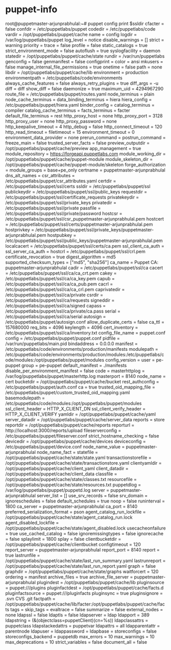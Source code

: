 # puppet-info

root@puppetmaster-arjunprabhulal:~# puppet config print $ssldir
cfacter = false
confdir = /etc/puppetlabs/puppet
codedir = /etc/puppetlabs/code
vardir = /opt/puppetlabs/puppet/cache
name = config
logdir = /var/log/puppetlabs/puppet
log_level = notice
disable_warnings = []
strict = warning
priority =
trace = false
profile = false
static_catalogs = true
strict_environment_mode = false
autoflush = true
syslogfacility = daemon
statedir = /opt/puppetlabs/puppet/cache/state
rundir = /var/run/puppetlabs
genconfig = false
genmanifest = false
configprint =
color = ansi
mkusers = false
manage_internal_file_permissions = true
onetime = false
path = none
libdir = /opt/puppetlabs/puppet/cache/lib
environment = production
environmentpath = /etc/puppetlabs/code/environments
always_cache_features = false
always_retry_plugins = true
diff_args = -u
diff = diff
show_diff = false
daemonize = true
maximum_uid = 4294967290
route_file = /etc/puppetlabs/puppet/routes.yaml
node_terminus = plain
node_cache_terminus =
data_binding_terminus = hiera
hiera_config = /etc/puppetlabs/puppet/hiera.yaml
binder_config =
catalog_terminus = compiler
catalog_cache_terminus =
facts_terminus = facter
default_file_terminus = rest
http_proxy_host = none
http_proxy_port = 3128
http_proxy_user = none
http_proxy_password = none
http_keepalive_timeout = 4
http_debug = false
http_connect_timeout = 120
http_read_timeout =
filetimeout = 15
environment_timeout = 0
environment_data_provider = none
prerun_command =
postrun_command =
freeze_main = false
trusted_server_facts = false
preview_outputdir = /opt/puppetlabs/puppet/cache/preview
app_management = true
module_repository = https://forgeapi.puppetlabs.com
module_working_dir = /opt/puppetlabs/puppet/cache/puppet-module
module_skeleton_dir = /opt/puppetlabs/puppet/cache/puppet-module/skeleton
forge_authorization =
module_groups = base+pe_only
certname = puppetmaster-arjunprabhulal
dns_alt_names =
csr_attributes = /etc/puppetlabs/puppet/csr_attributes.yaml
certdir = /etc/puppetlabs/puppet/ssl/certs
ssldir = /etc/puppetlabs/puppet/ssl
publickeydir = /etc/puppetlabs/puppet/ssl/public_keys
requestdir = /etc/puppetlabs/puppet/ssl/certificate_requests
privatekeydir = /etc/puppetlabs/puppet/ssl/private_keys
privatedir = /etc/puppetlabs/puppet/ssl/private
passfile = /etc/puppetlabs/puppet/ssl/private/password
hostcsr = /etc/puppetlabs/puppet/ssl/csr_puppetmaster-arjunprabhulal.pem
hostcert = /etc/puppetlabs/puppet/ssl/certs/puppetmaster-arjunprabhulal.pem
hostprivkey = /etc/puppetlabs/puppet/ssl/private_keys/puppetmaster-arjunprabhulal.pem
hostpubkey = /etc/puppetlabs/puppet/ssl/public_keys/puppetmaster-arjunprabhulal.pem
localcacert = /etc/puppetlabs/puppet/ssl/certs/ca.pem
ssl_client_ca_auth =
ssl_server_ca_auth =
hostcrl = /etc/puppetlabs/puppet/ssl/crl.pem
certificate_revocation = true
digest_algorithm = md5
supported_checksum_types = ["md5", "sha256"]
ca_name = Puppet CA: puppetmaster-arjunprabhulal
cadir = /etc/puppetlabs/puppet/ssl/ca
cacert = /etc/puppetlabs/puppet/ssl/ca/ca_crt.pem
cakey = /etc/puppetlabs/puppet/ssl/ca/ca_key.pem
capub = /etc/puppetlabs/puppet/ssl/ca/ca_pub.pem
cacrl = /etc/puppetlabs/puppet/ssl/ca/ca_crl.pem
caprivatedir = /etc/puppetlabs/puppet/ssl/ca/private
csrdir = /etc/puppetlabs/puppet/ssl/ca/requests
signeddir = /etc/puppetlabs/puppet/ssl/ca/signed
capass = /etc/puppetlabs/puppet/ssl/ca/private/ca.pass
serial = /etc/puppetlabs/puppet/ssl/ca/serial
autosign = /etc/puppetlabs/puppet/autosign.conf
allow_duplicate_certs = false
ca_ttl = 157680000
req_bits = 4096
keylength = 4096
cert_inventory = /etc/puppetlabs/puppet/ssl/ca/inventory.txt
config_file_name = puppet.conf
config = /etc/puppetlabs/puppet/puppet.conf
pidfile = /var/run/puppetlabs/main.pid
bindaddress = 0.0.0.0
manifest = /etc/puppetlabs/code/environments/production/manifests
modulepath = /etc/puppetlabs/code/environments/production/modules:/etc/puppetlabs/code/modules:/opt/puppetlabs/puppet/modules
config_version =
user = pe-puppet
group = pe-puppet
default_manifest = ./manifests
disable_per_environment_manifest = false
code =
masterhttplog = /var/log/puppetlabs/puppet/masterhttp.log
masterport = 8140
node_name = cert
bucketdir = /opt/puppetlabs/puppet/cache/bucket
rest_authconfig = /etc/puppetlabs/puppet/auth.conf
ca = true
trusted_oid_mapping_file = /etc/puppetlabs/puppet/custom_trusted_oid_mapping.yaml
basemodulepath = /etc/puppetlabs/code/modules:/opt/puppetlabs/puppet/modules
ssl_client_header = HTTP_X_CLIENT_DN
ssl_client_verify_header = HTTP_X_CLIENT_VERIFY
yamldir = /opt/puppetlabs/puppet/cache/yaml
server_datadir = /opt/puppetlabs/puppet/cache/server_data
reports = store
reportdir = /opt/puppetlabs/puppet/cache/reports
reporturl = http://localhost:3000/reports/upload
fileserverconfig = /etc/puppetlabs/puppet/fileserver.conf
strict_hostname_checking = false
devicedir = /opt/puppetlabs/puppet/cache/devices
deviceconfig = /etc/puppetlabs/puppet/device.conf
node_name_value = puppetmaster-arjunprabhulal
node_name_fact =
statefile = /opt/puppetlabs/puppet/cache/state/state.yaml
transactionstorefile = /opt/puppetlabs/puppet/cache/state/transactionstore.yaml
clientyamldir = /opt/puppetlabs/puppet/cache/client_yaml
client_datadir = /opt/puppetlabs/puppet/cache/client_data
classfile = /opt/puppetlabs/puppet/cache/state/classes.txt
resourcefile = /opt/puppetlabs/puppet/cache/state/resources.txt
puppetdlog = /var/log/puppetlabs/puppet/puppetd.log
server = puppetmaster-arjunprabhulal
server_list = []
use_srv_records = false
srv_domain =
ignoreschedules = false
default_schedules = true
noop = false
runinterval = 1800
ca_server = puppetmaster-arjunprabhulal
ca_port = 8140
preferred_serialization_format = pson
agent_catalog_run_lockfile = /opt/puppetlabs/puppet/cache/state/agent_catalog_run.lock
agent_disabled_lockfile = /opt/puppetlabs/puppet/cache/state/agent_disabled.lock
usecacheonfailure = true
use_cached_catalog = false
ignoremissingtypes = false
ignorecache = false
splaylimit = 1800
splay = false
clientbucketdir = /opt/puppetlabs/puppet/cache/clientbucket
configtimeout = 120
report_server = puppetmaster-arjunprabhulal
report_port = 8140
report = true
lastrunfile = /opt/puppetlabs/puppet/cache/state/last_run_summary.yaml
lastrunreport = /opt/puppetlabs/puppet/cache/state/last_run_report.yaml
graph = false
graphdir = /opt/puppetlabs/puppet/cache/state/graphs
waitforcert = 120
ordering = manifest
archive_files = true
archive_file_server = puppetmaster-arjunprabhulal
plugindest = /opt/puppetlabs/puppet/cache/lib
pluginsource = puppet:///plugins
pluginfactdest = /opt/puppetlabs/puppet/cache/facts.d
pluginfactsource = puppet:///pluginfacts
pluginsync = true
pluginsignore = .svn CVS .git
factpath = /opt/puppetlabs/puppet/cache/lib/facter:/opt/puppetlabs/puppet/cache/facts
tags =
skip_tags =
evaltrace = false
summarize = false
external_nodes = none
ldapssl = false
ldaptls = false
ldapserver = ldap
ldapport = 389
ldapstring = (&(objectclass=puppetClient)(cn=%s))
ldapclassattrs = puppetclass
ldapstackedattrs = puppetvar
ldapattrs = all
ldapparentattr = parentnode
ldapuser =
ldappassword =
ldapbase =
storeconfigs = false
storeconfigs_backend = puppetdb
max_errors = 10
max_warnings = 10
max_deprecations = 10
strict_variables = false
document_all = false
